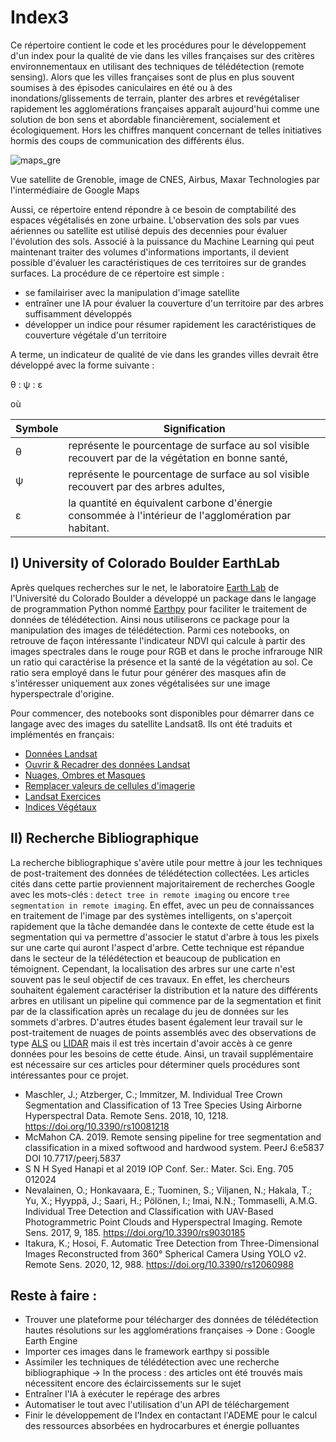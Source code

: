 # Index3

Ce répertoire contient le code et les procédures pour le développement d'un index pour la qualité de vie dans les villes françaises sur des critères environnementaux en utilisant des techniques de télédétection (remote sensing). Alors que les villes françaises sont de plus en plus souvent soumises à des épisodes caniculaires en été ou à des inondations/glissements de terrain, planter des arbres et revégétaliser rapidement les agglomérations françaises apparaît aujourd'hui comme une solution de bon sens et abordable financièrement, socialement et écologiquement. Hors les chiffres manquent concernant de telles initiatives hormis des coups de communication des différents élus. 

![maps_gre](https://user-images.githubusercontent.com/48808006/110324653-8f7e7f80-8016-11eb-9f4d-85936d7c6a87.png) 

Vue satellite de Grenoble, image de CNES, Airbus, Maxar Technologies par l'intermédiaire de Google Maps 

Aussi, ce répertoire entend répondre à ce besoin de comptabilité des espaces végétalisés en zone urbaine. L'observation des sols par vues aériennes ou satellite est utilisé depuis des decennies pour évaluer l'évolution des sols. Associé à la puissance du Machine Learning qui peut maintenant traiter des volumes d'informations importants, il devient possible d'évaluer les caractéristiques de ces territoires sur de grandes surfaces. La procédure de ce répertoire est simple :

- se familairiser avec la manipulation d'image satellite 
- entraîner une IA pour évaluer la couverture d'un territoire par des arbres suffisamment développés
- développer un indice pour résumer rapidement les caractéristiques de couverture végétale d'un territoire 

A terme, un indicateur de qualité de vie dans les grandes villes devrait être développé avec la forme suivante :

 θ : ψ : ε 

où 

Symbole | Signification
--- | --- 
θ | représente le pourcentage de surface au sol visible recouvert par de la végétation en bonne santé, 
ψ | représente le pourcentage de surface au sol visible recouvert par des arbres adultes, 
ε | la quantité en équivalent carbone d'énergie consommée à l'intérieur de l'agglomération par habitant. 

## I) University of Colorado Boulder EarthLab

Après quelques recherches sur le net, le laboratoire [Earth Lab](https://www.earthdatascience.org/) de l'Université du Colorado Boulder a développé un package dans le langage de programmation Python nommé [Earthpy](https://earthpy.readthedocs.io/) pour faciliter le traitement de données de télédétection. Ainsi nous utiliserons ce package pour la manipulation des images de télédétection. Parmi ces notebooks, on retrouve de façon intéressante l'indicateur NDVI qui calcule à partir des images spectrales dans le rouge pour RGB et dans le proche infrarouge NIR un ratio qui caractérise la présence et la santé de la végétation au sol. Ce ratio sera employé dans le futur pour générer des masques afin de s'intéresser uniquement aux zones végétalisées sur une image hyperspectrale d'origine.  

Pour commencer, des notebooks sont disponibles pour démarrer dans ce langage avec des images du satellite Landsat8. Ils ont été traduits et implémentés en français:

- [Données Landsat](https://github.com/vintel38/Index3/blob/main/Landsat_CUBoulder.ipynb)
- [Ouvrir & Recadrer des données Landsat](https://github.com/vintel38/Index3/blob/main/Landsat_CUBoulder2.ipynb)
- [Nuages, Ombres et Masques](https://github.com/vintel38/Index3/blob/main/Landsat_CUBoulder3.ipynb)
- [Remplacer valeurs de cellules d'imagerie](https://github.com/vintel38/Index3/blob/main/Landsat_CUBoulder4.ipynb)
- [Landsat Exercices](https://github.com/vintel38/Index3/blob/main/Landsat_Exo.ipynb)
- [Indices Végétaux](https://github.com/vintel38/Index3/blob/main/VegIndex.ipynb)

## II) Recherche Bibliographique 

La recherche bibliographique s'avère utile pour mettre à jour les techniques de post-traitement des données de télédétection collectées. Les articles cités dans cette partie proviennent majoritairement de recherches Google avec les mots-clés : `detect tree in remote imaging` ou encore `tree segmentation in remote imaging`. En effet, avec un peu de connaissances en traitement de l'image par des systèmes intelligents, on s'aperçoit rapidement que la tâche demandée dans le contexte de cette étude est la segmentation qui va permettre d'associer le statut d'arbre à tous les pixels sur une carte qui auront l'aspect d'arbre. Cette technique est répandue dans le secteur de la télédétection et beaucoup de publication en témoignent. Cependant, la localisation des arbres sur une carte n'est souvent pas le seul objectif de ces travaux. En effet, les chercheurs souhaitent également caractériser la distribution et la nature des différents arbres en utilisant un pipeline qui commence par de la segmentation et finit par de la classification après un recalage du jeu de données sur les sommets d'arbres. D'autres études basent également leur travail sur le post-traitement de nuages de points assemblés avec des observations de type [ALS](https://www.sciencedirect.com/science/article/abs/pii/S0924271699000118) ou [LIDAR](https://en.wikipedia.org/wiki/Lidar) mais il est très incertain d'avoir accès à ce genre données pour les besoins de cette étude. Ainsi, un travail supplémentaire est nécessaire sur ces articles pour déterminer quels procédures sont intéressantes pour ce projet. 

- Maschler, J.; Atzberger, C.; Immitzer, M. Individual Tree Crown Segmentation and Classification of 13 Tree Species Using Airborne Hyperspectral Data. Remote Sens. 2018, 10, 1218. https://doi.org/10.3390/rs10081218
- McMahon CA. 2019. Remote sensing pipeline for tree segmentation and classification in a mixed softwood and hardwood system. PeerJ 6:e5837 DOI 10.7717/peerj.5837
- S N H Syed Hanapi et al 2019 IOP Conf. Ser.: Mater. Sci. Eng. 705 012024
- Nevalainen, O.; Honkavaara, E.; Tuominen, S.; Viljanen, N.; Hakala, T.; Yu, X.; Hyyppä, J.; Saari, H.; Pölönen, I.; Imai, N.N.; Tommaselli, A.M.G. Individual Tree Detection and Classification with UAV-Based Photogrammetric Point Clouds and Hyperspectral Imaging. Remote Sens. 2017, 9, 185. https://doi.org/10.3390/rs9030185
- Itakura, K.; Hosoi, F. Automatic Tree Detection from Three-Dimensional Images Reconstructed from 360° Spherical Camera Using YOLO v2. Remote Sens. 2020, 12, 988. https://doi.org/10.3390/rs12060988


## Reste à faire : 

- Trouver une plateforme pour télécharger des données de télédétection hautes résolutions sur les agglomérations françaises -> Done : Google Earth Engine 
- Importer ces images dans le framework earthpy si possible
- Assimiler les techniques de télédétection avec une recherche bibliographique -> In the process : des articles ont été trouvés mais nécessitent encore des éclaircissements sur le sujet 
- Entraîner l'IA à exécuter le repérage des arbres
- Automatiser le tout avec l'utilisation d'un API de téléchargement
- Finir le développement de l'Index en contactant l'ADEME pour le calcul des ressources absorbées en hydrocarbures et énergie polluantes
